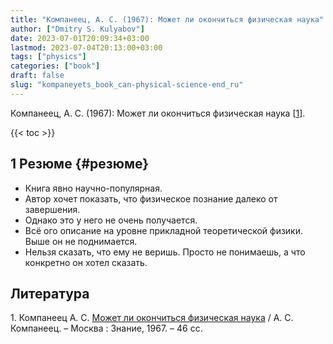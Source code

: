 ```yaml
---
title: "Компанеец, А. С. (1967): Может ли окончиться физическая наука"
author: ["Dmitry S. Kulyabov"]
date: 2023-07-01T20:09:34+03:00
lastmod: 2023-07-04T20:13:00+03:00
tags: ["physics"]
categories: ["book"]
draft: false
slug: "kompaneyets_book_can-physical-science-end_ru"
---
```


Компанеец, А. С. (1967): Может ли окончиться физическая наука  [<a href="#citeproc_bib_item_1">1</a>].

<!--more-->

{{< toc >}}


## <span class="section-num">1</span> Резюме {#резюме}

-   Книга явно научно-популярная.
-   Автор хочет показать, что физическое познание далеко от завершения.
-   Однако это у него не очень получается.
-   Всё ого описание на уровне прикладной теоретической физики. Выше он не поднимается.
-   Нельзя сказать, что ему не веришь. Просто не понимаешь, а что конкретно он хотел сказать.

## Литература

<div class="csl-bib-body">
  <div class="csl-entry"><a id="citeproc_bib_item_1"></a>1.	Компанеец А. С. <a href="https://libgen.is/book/index.php?md5=5230B7537F31F23C3AEBA260F7EBBC7C">Может ли окончиться физическая наука</a> / А. С.  Компанеец. – Москва : Знание, 1967. – 46 сс.</div>
</div>
